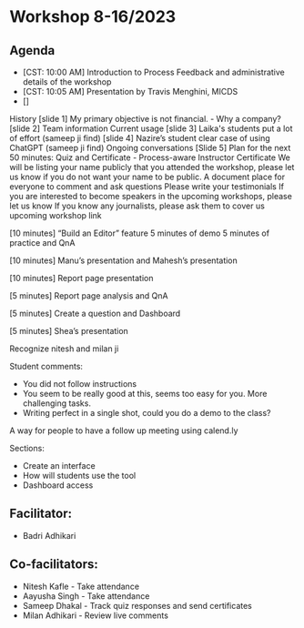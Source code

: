 # Workshop 8-16/2023

## Agenda
* [CST: 10:00 AM] Introduction to Process Feedback and administrative details of the workshop
* [CST: 10:05 AM] Presentation by Travis Menghini, MICDS
* []




History
[slide 1] My primary objective is not financial. - Why a company?
[slide 2] Team information
Current usage
[slide 3] Laika's students put a lot of effort (sameep ji find)
[slide 4] Nazire’s student clear case of using ChatGPT (sameep ji find)
Ongoing conversations
[Slide 5] Plan for the next 50 minutes:
Quiz and Certificate - Process-aware Instructor Certificate
We will be listing your name publicly that you attended the workshop, please let us know if you do not want your name to be public.
A document place for everyone to comment and ask questions
Please write your testimonials
If you are interested to become speakers in the upcoming workshops, please let us know
If you know any journalists, please ask them to cover us
upcoming workshop link



[10 minutes] “Build an Editor” feature
5 minutes of demo
5 minutes of practice and QnA

[10 minutes] Manu’s presentation and Mahesh’s presentation

[10 minutes] Report page presentation

[5 minutes] Report page analysis and QnA

[5 minutes] Create a question and Dashboard

[5 minutes] Shea’s presentation




Recognize nitesh and milan ji

Student comments:
- You did not follow instructions
- You seem to be really good at this, seems too easy for you. More challenging tasks.
- Writing perfect in a single shot, could you do a demo to the class?

A way for people to have a follow up meeting using calend.ly




Sections:
- Create an interface
- How will students use the tool
- Dashboard access

## Facilitator:
* Badri Adhikari

## Co-facilitators:
* Nitesh Kafle - Take attendance
* Aayusha Singh - Take attendance
* Sameep Dhakal - Track quiz responses and send certificates
* Milan Adhikari - Review live comments



